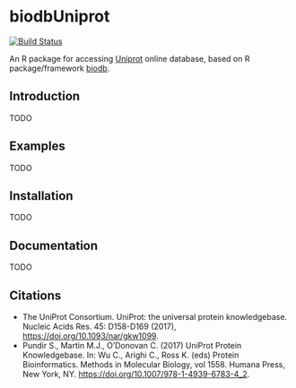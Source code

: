 # biodbUniprot

[![Build Status](https://travis-ci.org/pkrog/biodbUniprot.svg?branch=master)](https://travis-ci.org/pkrog/biodbUniprot)

An R package for accessing [Uniprot](https://www.uniprot.org/) online database, based on R package/framework [biodb](https://github.com/pkrog/biodb/).

## Introduction

TODO

## Examples

TODO

## Installation

TODO

## Documentation

TODO

## Citations

 * The UniProt Consortium. UniProt: the universal protein knowledgebase. Nucleic Acids Res. 45: D158-D169 (2017), <https://doi.org/10.1093/nar/gkw1099>.
 * Pundir S., Martin M.J., O’Donovan C. (2017) UniProt Protein Knowledgebase. In: Wu C., Arighi C., Ross K. (eds) Protein Bioinformatics. Methods in Molecular Biology, vol 1558. Humana Press, New York, NY. <https://doi.org/10.1007/978-1-4939-6783-4_2>.
